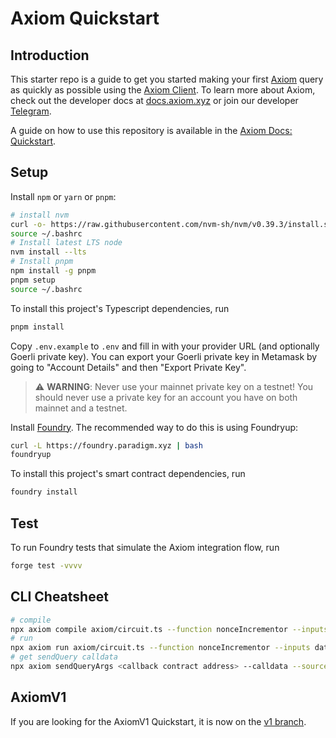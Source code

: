 # Axiom Quickstart

## Introduction

This starter repo is a guide to get you started making your first [Axiom](https://axiom.xyz) query as quickly as possible using the [Axiom Client](https://github.com/axiom-crypto/axiom-client). To learn more about Axiom, check out the developer docs at [docs.axiom.xyz](https://docs.axiom.xyz) or join our developer [Telegram](https://t.me/axiom_discuss).

A guide on how to use this repository is available in the [Axiom Docs: Quickstart](https://docs.axiom.xyz/introduction/quickstart).

## Setup

Install `npm` or `yarn` or `pnpm`:

```bash
# install nvm
curl -o- https://raw.githubusercontent.com/nvm-sh/nvm/v0.39.3/install.sh | bash
source ~/.bashrc
# Install latest LTS node
nvm install --lts
# Install pnpm
npm install -g pnpm
pnpm setup
source ~/.bashrc
```

To install this project's Typescript dependencies, run

```bash
pnpm install
```

Copy `.env.example` to `.env` and fill in with your provider URL (and optionally Goerli private key).
You can export your Goerli private key in Metamask by going to "Account Details" and then "Export Private Key".

> ⚠️ **WARNING**: Never use your mainnet private key on a testnet! You should never use a private key for an account you have on both mainnet and a testnet.

Install [Foundry](https://book.getfoundry.sh/getting-started/installation). The recommended way to do this is using Foundryup:

```bash
curl -L https://foundry.paradigm.xyz | bash
foundryup
```

To install this project's smart contract dependencies, run

```bash
foundry install
```

## Test

To run Foundry tests that simulate the Axiom integration flow, run

```bash
forge test -vvvv
```

## CLI Cheatsheet

```bash
# compile
npx axiom compile axiom/circuit.ts --function nonceIncrementor --inputs data/inputs/defaultInput.json --provider $PROVIDER_URI_GOERLI
# run
npx axiom run axiom/circuit.ts --function nonceIncrementor --inputs data/inputs/input.json --provider $PROVIDER_URI_GOERLI
# get sendQuery calldata
npx axiom sendQueryArgs <callback contract address> --calldata --sourceChainId 5 --refundAddress <your Goerli wallet address> --provider $PROVIDER_URI_GOERLI
```

## AxiomV1

If you are looking for the AxiomV1 Quickstart, it is now on the [v1 branch](https://github.com/axiom-crypto/axiom-quickstart/tree/v1).
